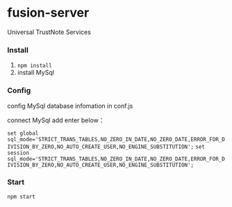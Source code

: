 # fusion-server
Universal TrustNote Services

### Install

1. `npm install`
2. install MySql

### Config

config MySql database infomation in conf.js

connect MySql add enter below：

`set global sql_mode='STRICT_TRANS_TABLES,NO_ZERO_IN_DATE,NO_ZERO_DATE,ERROR_FOR_DIVISION_BY_ZERO,NO_AUTO_CREATE_USER,NO_ENGINE_SUBSTITUTION';`
`set session sql_mode='STRICT_TRANS_TABLES,NO_ZERO_IN_DATE,NO_ZERO_DATE,ERROR_FOR_DIVISION_BY_ZERO,NO_AUTO_CREATE_USER,NO_ENGINE_SUBSTITUTION';`

### Start

`npm start`
